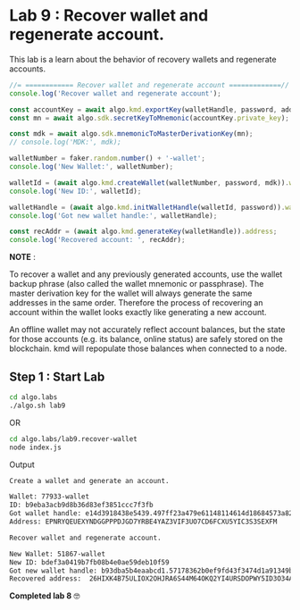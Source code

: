 # Lab 9 : Recover wallet and regenerate account.

This lab is a learn about the behavior of recovery wallets and regenerate accounts.

```javascript
//= ============ Recover wallet and regenerate account =============//
console.log('Recover wallet and regenerate account');

const accountKey = await algo.kmd.exportKey(walletHandle, password, address);
const mn = await algo.sdk.secretKeyToMnemonic(accountKey.private_key);

const mdk = await algo.sdk.mnemonicToMasterDerivationKey(mn);
// console.log('MDK:', mdk);

walletNumber = faker.random.number() + '-wallet';
console.log('New Wallet:', walletNumber);

walletId = (await algo.kmd.createWallet(walletNumber, password, mdk)).wallet.id;
console.log('New ID:', walletId);

walletHandle = (await algo.kmd.initWalletHandle(walletId, password)).wallet_handle_token;
console.log('Got new wallet handle:', walletHandle);

const recAddr = (await algo.kmd.generateKey(walletHandle)).address;
console.log('Recovered account: ', recAddr);
```

**NOTE** :

To recover a wallet and any previously generated accounts, use the wallet backup phrase (also called the wallet mnemonic or passphrase). The master derivation key for the wallet will always generate the same addresses in the same order. Therefore the process of recovering an account within the wallet looks exactly like generating a new account.

An offline wallet may not accurately reflect account balances, but the state for those accounts (e.g. its balance, online status) are safely stored on the blockchain. kmd will repopulate those balances when connected to a node.

## Step 1 : Start Lab

```sh
cd algo.labs
./algo.sh lab9
```

OR

```sh
cd algo.labs/lab9.recover-wallet
node index.js
```

Output

```sh
Create a wallet and generate an account.

Wallet: 77933-wallet
ID: b9eba3acb9d8b36d83ef3851ccc7f3fb
Got wallet handle: e14d3918438e5439.497ff23a479e61148114614d18684573a82cf649c6b25cdafa700f98bcd70ad3
Address: EPNRYQEUEXYNDGGPPPDJGD7YRBE4YAZ3VIF3UO7CD6FCXU5YIC3S3SEXFM

Recover wallet and regenerate account.

New Wallet: 51867-wallet
New ID: bdef3a0419b7fb08b4e0ae59deb10f59
Got new wallet handle: b93dba5b4eaabcd1.57178362b0ef9fd43f3474d1a91349b06bfb1c4c5ec5dcc2ad9234ca496e0d8b
Recovered address:  26HIXK4B75ULIOX2OHJRA6S44M64OKQ2YI4URSDOPWY5ID3O34ALBIWX5Q
```

**Completed lab 8** :nerd_face:
